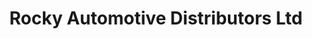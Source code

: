 ---
title: "Rocky Automotive Distributors Ltd"
url: /rocky-mountain-house/rocky-automotive-distributors-ltd/
shop: Autoteile
---